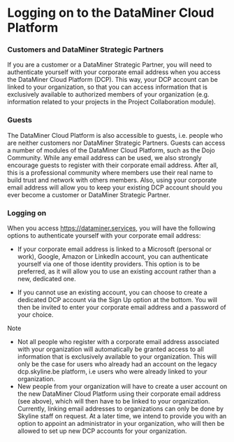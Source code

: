 # Logging on to the DataMiner Cloud Platform

### Customers and DataMiner Strategic Partners

If you are a customer or a DataMiner Strategic Partner, you will need to authenticate yourself with your corporate email address when you access the DataMiner Cloud Platform (DCP). This way, your DCP account can be linked to your organization, so that you can access information that is exclusively available to authorized members of your organization (e.g. information related to your projects in the Project Collaboration module).

### Guests

The DataMiner Cloud Platform is also accessible to guests, i.e. people who are neither customers nor DataMiner Strategic Partners. Guests can access a number of modules of the DataMiner Cloud Platform, such as the Dojo Community. While any email address can be used, we also strongly encourage guests to register with their corporate email address. After all, this is a professional community where members use their real name to build trust and network with others members. Also, using your corporate email address will allow you to keep your existing DCP account should you ever become a customer or DataMiner Strategic Partner.

### Logging on

When you access <https://dataminer.services>, you will have the following options to authenticate yourself with your corporate email address:

- If your corporate email address is linked to a Microsoft (personal or work), Google, Amazon or LinkedIn account, you can authenticate yourself via one of those identity providers. This option is to be preferred, as it will allow you to use an existing account rather than a new, dedicated one.

- If you cannot use an existing account, you can choose to create a dedicated DCP account via the Sign Up option at the bottom. You will then be invited to enter your corporate email address and a password of your choice.

> [!NOTE]
> - Not all people who register with a corporate email address associated with your organization will automatically be granted access to all information that is exclusively available to your organization. This will only be the case for users who already had an account on the legacy dcp.skyline.be platform, i.e users who were already linked to your organization.
> - New people from your organization will have to create a user account on the new DataMiner Cloud Platform using their corporate email address (see above), which will then have to be linked to your organization. Currently, linking email addresses to organizations can only be done by Skyline staff on request. At a later time, we intend to provide you with an option to appoint an administrator in your organization, who will then be allowed to set up new DCP accounts for your organization.
>
